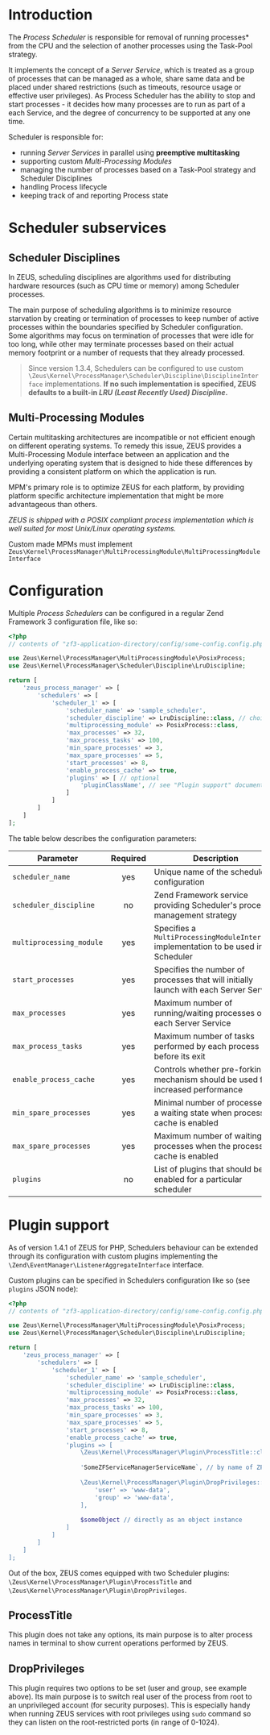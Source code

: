 # Introduction

The _Process Scheduler_ is responsible for removal of running processes* from the CPU and the selection of another processes using the Task-Pool strategy. 

It implements the concept of a _Server Service_, which is treated as a group of processes that can be managed as a whole, share same data and be placed under shared restrictions (such as timeouts, resource usage or effective user privileges). As Process Scheduler has the ability to stop and start processes - it decides how many processes are to run as part of a each Service, and the degree of concurrency to be supported at any one time.

Scheduler is responsible for:

- running _Server Services_ in parallel using __preemptive multitasking__
- supporting custom _Multi-Processing Modules_
- managing the number of processes based on a Task-Pool strategy and Scheduler Disciplines
- handling Process lifecycle
- keeping track of and reporting Process state

# Scheduler subservices

## Scheduler Disciplines

In ZEUS, scheduling disciplines are algorithms used for distributing hardware resources (such as CPU time or memory) among Scheduler processes. 

The main purpose of scheduling algorithms is to minimize resource starvation by creating or termination of processes to keep number of active processes within the boundaries specified by Scheduler configuration. 
Some algorithms may focus on termination of processes that were idle for too long, while other may terminate processes based on their actual memory footprint or a number of requests that they already processed.

> Since version 1.3.4, Schedulers can be configured to use custom `\Zeus\Kernel\ProcessManager\Scheduler\Discipline\DisciplineInterface` implementations. 
> **If no such implementation is specified, ZEUS defaults to a built-in _LRU (Least Recently Used) Discipline_.**

## Multi-Processing Modules

Certain multitasking architectures are incompatible or not efficient enough on different operating systems. To remedy this issue, ZEUS provides a Multi-Processing Module interface between an application and the underlying operating system that is designed to hide these differences by providing a consistent platform on which the application is run. 
 
MPM's primary role is to optimize ZEUS for each platform, by providing platform specific architecture implementation that might be more advantageous than others.

_ZEUS is shipped with a POSIX compliant process implementation which is well suited for most Unix/Linux operating systems._

Custom made MPMs must implement `Zeus\Kernel\ProcessManager\MultiProcessingModule\MultiProcessingModuleInterface`

# Configuration

Multiple _Process Schedulers_ can be configured in a regular Zend Framework 3 configuration file, like so:

```php
<?php 
// contents of "zf3-application-directory/config/some-config.config.php" file:

use Zeus\Kernel\ProcessManager\MultiProcessingModule\PosixProcess;
use Zeus\Kernel\ProcessManager\Scheduler\Discipline\LruDiscipline;

return [
    'zeus_process_manager' => [
        'schedulers' => [
            'scheduler_1' => [
                'scheduler_name' => 'sample_scheduler',
                'scheduler_discipline' => LruDiscipline::class, // choice available since version 1.3.4
                'multiprocessing_module' => PosixProcess::class,
                'max_processes' => 32,
                'max_process_tasks' => 100,
                'min_spare_processes' => 3,
                'max_spare_processes' => 5,
                'start_processes' => 8,
                'enable_process_cache' => true,
                'plugins' => [ // optional
                    'pluginClassName', // see "Plugin support" documentation section for other examples of plugin definitions
                ]
            ]
        ]
    ]
];
```

The table below describes the configuration parameters:

| Parameter                | Required | Description                                                                           |
|--------------------------|:--------:|---------------------------------------------------------------------------------------|
| `scheduler_name`         | yes      | Unique name of the scheduler configuration                                            |
| `scheduler_discipline`   | no       | Zend Framework service providing Scheduler's process management strategy              |
| `multiprocessing_module` | yes      | Specifies a `MultiProcessingModuleInterface` implementation to be used in a Scheduler |
| `start_processes`        | yes      | Specifies the number of processes that will initially launch with each Server Service |
| `max_processes`          | yes      | Maximum number of running/waiting processes of each Server Service                    |
| `max_process_tasks`      | yes      | Maximum number of tasks performed by each process before its exit                     |
| `enable_process_cache`   | yes      | Controls whether pre-forking mechanism should be used for increased performance       |
| `min_spare_processes`    | yes      | Minimal number of processes in a waiting state when process cache is enabled          |
| `max_spare_processes`    | yes      | Maximum number of waiting processes when the process cache is enabled                 |
| `plugins`                | no       | List of plugins that should be enabled for a particular scheduler                     |


# Plugin support

As of version 1.4.1 of ZEUS for PHP, Schedulers behaviour can be extended through its configuration with custom plugins implementing the `\Zend\EventManager\ListenerAggregateInterface` interface.

Custom plugins can be specified in Schedulers configuration like so (see `plugins` JSON node):

```php
<?php 
// contents of "zf3-application-directory/config/some-config.config.php" file:

use Zeus\Kernel\ProcessManager\MultiProcessingModule\PosixProcess;
use Zeus\Kernel\ProcessManager\Scheduler\Discipline\LruDiscipline;

return [
    'zeus_process_manager' => [
        'schedulers' => [
            'scheduler_1' => [
                'scheduler_name' => 'sample_scheduler',
                'scheduler_discipline' => LruDiscipline::class,
                'multiprocessing_module' => PosixProcess::class,
                'max_processes' => 32,
                'max_process_tasks' => 100,
                'min_spare_processes' => 3,
                'max_spare_processes' => 5,
                'start_processes' => 8,
                'enable_process_cache' => true,
                'plugins => [
                    \Zeus\Kernel\ProcessManager\Plugin\ProcessTitle::class, // by class name
                    
                    'SomeZFServiceManagerServiceName`, // by name of ZF Service instantiated by its ServiceManager,
                    
                    \Zeus\Kernel\ProcessManager\Plugin\DropPrivileges::class => [ // by class name in array key and constructor params in array value
                        'user' => 'www-data',
                        'group' => 'www-data',
                    ], 
                    
                    $someObject // directly as an object instance
                ]
            ]
        ]
    ]
];
```

Out of the box, ZEUS comes equipped with two Scheduler plugins: `\Zeus\Kernel\ProcessManager\Plugin\ProcessTitle` and `\Zeus\Kernel\ProcessManager\Plugin\DropPrivileges`.

## ProcessTitle
This plugin does not take any options, its main purpose is to alter process names in terminal to show current operations performed by ZEUS.

## DropPrivileges
This plugin requires two options to be set (user and group, see example above). Its main purpose is to switch real user of the process from root to an unprivileged account (for security purposes).
This is especially handy when running ZEUS services with root privileges using `sudo` command so they can listen on the root-restricted ports (in range of 0-1024).
